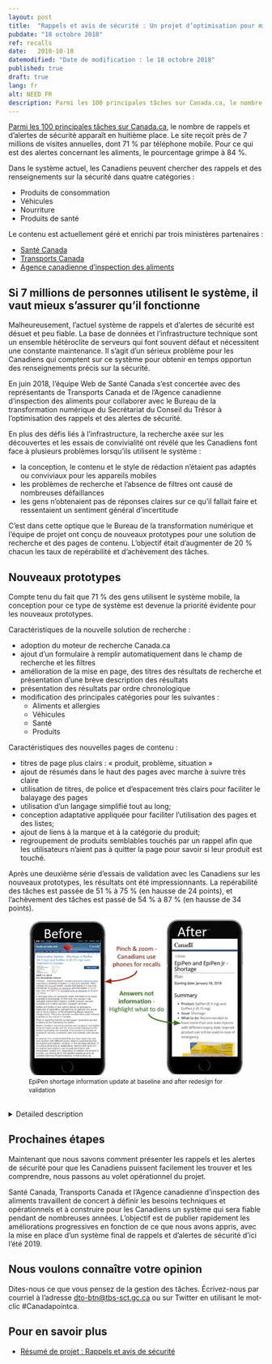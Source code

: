 ```yaml
---
layout: post
title:  "Rappels et avis de sécurité : Un projet d’optimisation pour mieux protéger les Canadiens"
pubdate: "18 octobre 2018"
ref: recalls
date:   2018-10-18
datemodified: "Date de modification : le 18 octobre 2018"
published: true
draft: true
lang: fr
alt: NEED FR
description: Parmi les 100 principales tâches sur Canada.ca, le nombre de rappels et d’alertes de sécurité apparaît en huitième place. Le site reçoit près de 7 millions de visites annuelles, dont 71 % par téléphone mobile. Pour ce qui est des alertes concernant les aliments, le pourcentage grimpe à 84 %.
---
```



[Parmi les 100 principales tâches sur Canada.ca](https://www.canada.ca/fr/gouvernement/a-propos/taches-principales-pour-canada-ca.html), le nombre de rappels et d’alertes de sécurité apparaît en huitième place. Le site reçoit près de 7 millions de visites annuelles, dont 71 % par téléphone mobile. Pour ce qui est des alertes concernant les aliments, le pourcentage grimpe à 84 %.

Dans le système actuel, les Canadiens peuvent chercher des rappels et des renseignements sur la sécurité dans quatre catégories :

* Produits de consommation
* Véhicules
* Nourriture
* Produits de santé

Le contenu est actuellement géré et enrichi par trois ministères partenaires :

* [Santé Canada](https://www.canada.ca/fr/sante-canada.html)
* [Transports Canada](https://www.tc.gc.ca/fr/transports-canada.html)
* [Agence canadienne d’inspection des aliments](http://www.inspection.gc.ca/fra/1297964599443/1297965645317)


## Si 7 millions de personnes utilisent le système, il vaut mieux s’assurer qu’il fonctionne ##

Malheureusement, l’actuel système de rappels et d’alertes de sécurité est désuet et peu fiable. La base de données et l’infrastructure technique sont un ensemble hétéroclite de serveurs qui font souvent défaut et nécessitent une constante maintenance. Il s’agit d’un sérieux problème pour les Canadiens qui comptent sur ce système pour obtenir en temps opportun des renseignements précis sur la sécurité.

En juin 2018, l’équipe Web de Santé Canada s’est concertée avec des représentants de Transports Canada et de l’Agence canadienne d’inspection des aliments pour collaborer avec le Bureau de la transformation numérique du Secrétariat du Conseil du Trésor à l’optimisation des rappels et des alertes de sécurité.

En plus des défis liés à l’infrastructure, la recherche axée sur les découvertes et les essais de convivialité ont révélé que les Canadiens font face à plusieurs problèmes lorsqu’ils utilisent le système :

* la conception, le contenu et le style de rédaction n’étaient pas adaptés ou conviviaux pour les appareils mobiles
* les problèmes de recherche et l’absence de filtres ont causé de nombreuses défaillances
* les gens n’obtenaient pas de réponses claires sur ce qu’il fallait faire et ressentaient un sentiment général d’incertitude

C’est dans cette optique que le Bureau de la transformation numérique et l’équipe de projet ont conçu de nouveaux prototypes pour une solution de recherche et des pages de contenu. L’objectif était d’augmenter de 20 % chacun les taux de repérabilité et d’achèvement des tâches.


## Nouveaux prototypes ##

Compte tenu du fait que 71 % des gens utilisent le système mobile, la conception pour ce type de système est devenue la priorité évidente pour les nouveaux prototypes.

Caractéristiques de la nouvelle solution de recherche :

* adoption du moteur de recherche Canada.ca
* ajout d’un formulaire à remplir automatiquement dans le champ de recherche et les filtres
* amélioration de la mise en page, des titres des résultats de recherche et présentation d’une brève description des résultats
* présentation des résultats par ordre chronologique
* modification des principales catégories pour les suivantes :
    * Aliments et allergies
    * Véhicules
    * Santé
    * Produits

Caractéristiques des nouvelles pages de contenu :

* titres de page plus clairs : « produit, problème, situation »
* ajout de résumés dans le haut des pages avec marche à suivre très claire
* utilisation de titres, de police et d’espacement très clairs pour faciliter le balayage des pages
* utilisation d’un langage simplifié tout au long;
* conception adaptative appliquée pour faciliter l’utilisation des pages et des listes;
* ajout de liens à la marque et à la catégorie du produit;
* regroupement de produits semblables touchés par un rappel afin que les utilisateurs n’aient pas à quitter la page pour savoir si leur produit est touché.

Après une deuxième série d’essais de validation avec les Canadiens sur les nouveaux prototypes, les résultats ont été impressionnants. La repérabilité des tâches est passée de 51 % à 75 % (en hausse de 24 points), et l’achèvement des tâches est passé de 54 % à 87 % (en hausse de 34 points).

<figure>
<img class="img-responsive" alt="Image of two phones showing EpiPen information update page, labelled 'Before' and 'After'."
 src="/images/recalls-rappels/beforeafter-epipen-FR.jpg"/>
<br>
<figcaption><small>EpiPen shortage information update at baseline and after redesign for validation </small></figcaption>
<br>
</figure>

<details>
<summary>
Detailed description
</summary>
<br>
<p>Image of two phones, labelled "Before" and "After".</p>

<p>The first phone shows how dense and crowded the original safety alert looked on mobile. An arrow points to the text with the annotation "Pinch and zoom - Canadians use phones for recalls".</p>

<p>The second phone shows how the redesigned prototype text is much shorter and has more white space. You can see that 3 bullets immediately tell you the product, the issue and what to do. An arrow points to the text with the annotation "Answers not information - Highlight what to do".</p>

</details>

## Prochaines étapes ##

Maintenant que nous savons comment présenter les rappels et les alertes de sécurité pour que les Canadiens puissent facilement les trouver et les comprendre, nous passons au volet opérationnel du projet.

Santé Canada, Transports Canada et l’Agence canadienne d’inspection des aliments travaillent de concert à définir les besoins techniques et opérationnels et à construire pour les Canadiens un système qui sera fiable pendant de nombreuses années. L’objectif est de publier rapidement les améliorations progressives en fonction de ce que nous avons appris, avec la mise en place d’un système final de rappels et d’alertes de sécurité d’ici l’été 2019.


## Nous voulons connaître votre opinion ##
Dites-nous ce que vous pensez de la gestion des tâches. Écrivez-nous par courriel à l’adresse [dto-btn@tbs-sct.gc.ca](mailto:dto-btn@tbs-sct.gc.ca) ou sur Twitter en utilisant le mot-clic #Canadapointca.

## Pour en savoir plus ##

* [Résumé de projet : Rappels et avis de sécurité ](https://canada-ca.github.io/research-recherche/rappels-resume-recherche.html)
